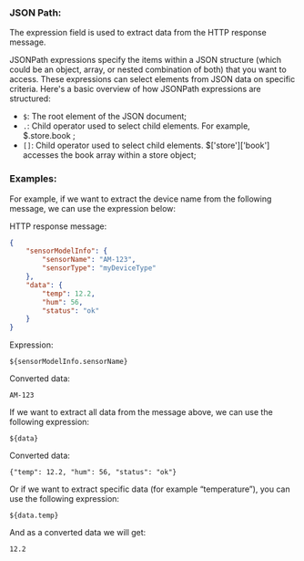 ### JSON Path:

The expression field is used to extract data from the HTTP response message.

JSONPath expressions specify the items within a JSON structure (which could be an object, array, or nested combination of both) that you want to access. These expressions can select elements from JSON data on specific criteria. Here's a basic overview of how JSONPath expressions are structured:

- `$`: The root element of the JSON document;
- `.`: Child operator used to select child elements. For example, $.store.book ;
- `[]`: Child operator used to select child elements. $['store']['book'] accesses the book array within a store object;

### Examples:

For example, if we want to extract the device name from the following message, we can use the expression below:

HTTP response message:

```json
{
	"sensorModelInfo": {
		"sensorName": "AM-123",
		"sensorType": "myDeviceType"
	},
	"data": {
		"temp": 12.2,
		"hum": 56,
		"status": "ok"
	}
}
```

Expression:

`${sensorModelInfo.sensorName}`

Converted data:

`AM-123`

If we want to extract all data from the message above, we can use the following expression:

`${data}`

Converted data:

`{"temp": 12.2, "hum": 56, "status": "ok"}`

Or if we want to extract specific data (for example “temperature”), you can use the following expression:

`${data.temp}`

And as a converted data we will get:

`12.2`
